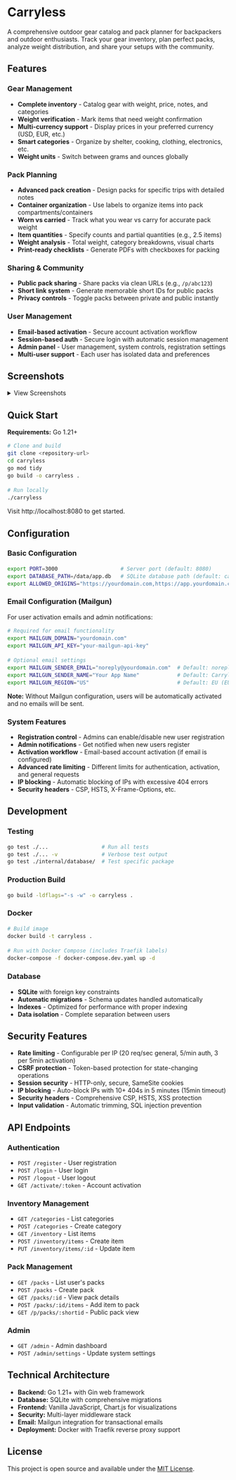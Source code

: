 # Carryless

A comprehensive outdoor gear catalog and pack planner for backpackers and outdoor enthusiasts. Track your gear inventory, plan perfect packs, analyze weight distribution, and share your setups with the community.

## Features

### Gear Management
- **Complete inventory** - Catalog gear with weight, price, notes, and categories
- **Weight verification** - Mark items that need weight confirmation
- **Multi-currency support** - Display prices in your preferred currency (USD, EUR, etc.)
- **Smart categories** - Organize by shelter, cooking, clothing, electronics, etc.
- **Weight units** - Switch between grams and ounces globally

### Pack Planning
- **Advanced pack creation** - Design packs for specific trips with detailed notes
- **Container organization** - Use labels to organize items into pack compartments/containers
- **Worn vs carried** - Track what you wear vs carry for accurate pack weight
- **Item quantities** - Specify counts and partial quantities (e.g., 2.5 items)
- **Weight analysis** - Total weight, category breakdowns, visual charts
- **Print-ready checklists** - Generate PDFs with checkboxes for packing

### Sharing & Community
- **Public pack sharing** - Share packs via clean URLs (e.g., `/p/abc123`)
- **Short link system** - Generate memorable short IDs for public packs
- **Privacy controls** - Toggle packs between private and public instantly

### User Management
- **Email-based activation** - Secure account activation workflow
- **Session-based auth** - Secure login with automatic session management
- **Admin panel** - User management, system controls, registration settings
- **Multi-user support** - Each user has isolated data and preferences

## Screenshots

<details>
<summary>View Screenshots</summary>

### Homepage
![Homepage](img/home.png)

### Inventory Management
![Inventory Management](img/inventory.png)

### Pack Statistics
![Pack Statistics](img/pack-stats.png)

### Pack Content
![Pack Content](img/pack-content.png)

</details>

## Quick Start

**Requirements:** Go 1.21+

```bash
# Clone and build
git clone <repository-url>
cd carryless
go mod tidy
go build -o carryless .

# Run locally
./carryless
```

Visit http://localhost:8080 to get started.

## Configuration

### Basic Configuration
```bash
export PORT=3000                    # Server port (default: 8080)
export DATABASE_PATH=/data/app.db   # SQLite database path (default: carryless.db)
export ALLOWED_ORIGINS="https://yourdomain.com,https://app.yourdomain.com"
```

### Email Configuration (Mailgun)
For user activation emails and admin notifications:

```bash
# Required for email functionality
export MAILGUN_DOMAIN="yourdomain.com"
export MAILGUN_API_KEY="your-mailgun-api-key"

# Optional email settings
export MAILGUN_SENDER_EMAIL="noreply@yourdomain.com"  # Default: noreply@carryless.org
export MAILGUN_SENDER_NAME="Your App Name"            # Default: Carryless
export MAILGUN_REGION="US"                            # Default: EU (EU/US)
```

**Note:** Without Mailgun configuration, users will be automatically activated and no emails will be sent.

### System Features
- **Registration control** - Admins can enable/disable new user registration
- **Admin notifications** - Get notified when new users register  
- **Activation workflow** - Email-based account activation (if email is configured)
- **Advanced rate limiting** - Different limits for authentication, activation, and general requests
- **IP blocking** - Automatic blocking of IPs with excessive 404 errors
- **Security headers** - CSP, HSTS, X-Frame-Options, etc.

## Development

### Testing
```bash
go test ./...                 # Run all tests
go test ./... -v              # Verbose test output
go test ./internal/database/  # Test specific package
```

### Production Build
```bash
go build -ldflags="-s -w" -o carryless .
```

### Docker
```bash
# Build image
docker build -t carryless .

# Run with Docker Compose (includes Traefik labels)
docker-compose -f docker-compose.dev.yaml up -d
```

### Database
- **SQLite** with foreign key constraints
- **Automatic migrations** - Schema updates handled automatically
- **Indexes** - Optimized for performance with proper indexing
- **Data isolation** - Complete separation between users

## Security Features

- **Rate limiting** - Configurable per IP (20 req/sec general, 5/min auth, 3 per 5min activation)
- **CSRF protection** - Token-based protection for state-changing operations  
- **Session security** - HTTP-only, secure, SameSite cookies
- **IP blocking** - Auto-block IPs with 10+ 404s in 5 minutes (15min timeout)
- **Security headers** - Comprehensive CSP, HSTS, XSS protection
- **Input validation** - Automatic trimming, SQL injection prevention

## API Endpoints

### Authentication
- `POST /register` - User registration
- `POST /login` - User login  
- `POST /logout` - User logout
- `GET /activate/:token` - Account activation

### Inventory Management
- `GET /categories` - List categories
- `POST /categories` - Create category
- `GET /inventory` - List items
- `POST /inventory/items` - Create item
- `PUT /inventory/items/:id` - Update item

### Pack Management  
- `GET /packs` - List user's packs
- `POST /packs` - Create pack
- `GET /packs/:id` - View pack details
- `POST /packs/:id/items` - Add item to pack
- `GET /p/packs/:shortid` - Public pack view

### Admin
- `GET /admin` - Admin dashboard
- `POST /admin/settings` - Update system settings

## Technical Architecture

- **Backend:** Go 1.21+ with Gin web framework
- **Database:** SQLite with comprehensive migrations
- **Frontend:** Vanilla JavaScript, Chart.js for visualizations  
- **Security:** Multi-layer middleware stack
- **Email:** Mailgun integration for transactional emails
- **Deployment:** Docker with Traefik reverse proxy support

## License

This project is open source and available under the [MIT License](LICENSE).
